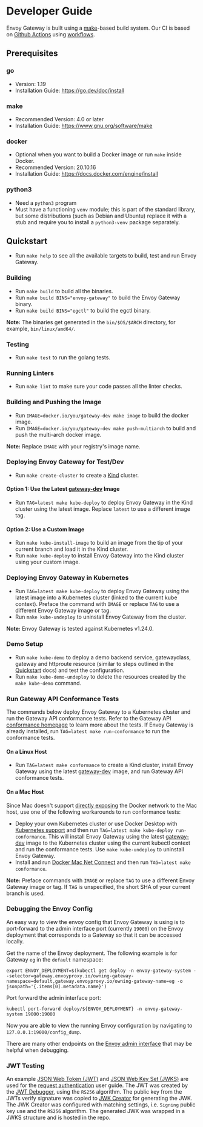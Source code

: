 # Developer Guide

Envoy Gateway is built using a [make][]-based build system. Our CI is based on [Github Actions][] using [workflows][].

## Prerequisites

### go

* Version: 1.19
* Installation Guide: https://go.dev/doc/install

### make

* Recommended Version: 4.0 or later
* Installation Guide: https://www.gnu.org/software/make

### docker

* Optional when you want to build a Docker image or run `make` inside Docker.
* Recommended Version: 20.10.16
* Installation Guide: https://docs.docker.com/engine/install

### python3

* Need a `python3` program
* Must have a functioning `venv` module; this is part of the standard
  library, but some distributions (such as Debian and Ubuntu) replace
  it with a stub and require you to install a `python3-venv` package
  separately.

## Quickstart

* Run `make help` to see all the available targets to build, test and run Envoy Gateway.

### Building

* Run `make build` to build all the binaries.
* Run `make build BINS="envoy-gateway"` to build the Envoy Gateway binary.
* Run `make build BINS="egctl"` to build the egctl binary.

__Note:__ The binaries get generated in the `bin/$OS/$ARCH` directory, for example, `bin/linux/amd64/`.

### Testing

* Run `make test` to run the golang tests.

### Running Linters

* Run `make lint` to make sure your code passes all the linter checks.

### Building and Pushing the Image

* Run `IMAGE=docker.io/you/gateway-dev make image` to build the docker image.
* Run `IMAGE=docker.io/you/gateway-dev make push-multiarch` to build and push the multi-arch docker image.

__Note:__  Replace `IMAGE` with your registry's image name.

### Deploying Envoy Gateway for Test/Dev

* Run `make create-cluster` to create a [Kind][] cluster.

#### Option 1: Use the Latest [gateway-dev][] Image

* Run `TAG=latest make kube-deploy` to deploy Envoy Gateway in the Kind cluster using the latest image. Replace `latest`
  to use a different image tag.

#### Option 2: Use a Custom Image

* Run `make kube-install-image` to build an image from the tip of your current branch and load it in the Kind cluster.
* Run `make kube-deploy` to install Envoy Gateway into the Kind cluster using your custom image.

### Deploying Envoy Gateway in Kubernetes

* Run `TAG=latest make kube-deploy` to deploy Envoy Gateway using the latest image into a Kubernetes cluster (linked to
  the current kube context). Preface the command with `IMAGE` or replace `TAG` to use a different Envoy Gateway image or
  tag.
* Run `make kube-undeploy` to uninstall Envoy Gateway from the cluster.

__Note:__ Envoy Gateway is tested against Kubernetes v1.24.0.

### Demo Setup

* Run `make kube-demo` to deploy a demo backend service, gatewayclass, gateway and httproute resource
(similar to steps outlined in the [Quickstart][] docs) and test the configuration.
* Run `make kube-demo-undeploy` to delete the resources created by the `make kube-demo` command.

### Run Gateway API Conformance Tests

The commands below deploy Envoy Gateway to a Kubernetes cluster and run the Gateway API conformance tests. Refer to the
Gateway API [conformance homepage][] to learn more about the tests. If Envoy Gateway is already installed, run
`TAG=latest make run-conformance` to run the conformance tests.

#### On a Linux Host

* Run `TAG=latest make conformance` to create a Kind cluster, install Envoy Gateway using the latest [gateway-dev][]
  image, and run Gateway API conformance tests.

#### On a Mac Host

Since Mac doesn't support [directly exposing][] the Docker network to the Mac host, use one of the following
workarounds to run conformance tests:

* Deploy your own Kubernetes cluster or use Docker Desktop with [Kubernetes support][] and then run
  `TAG=latest make kube-deploy run-conformance`. This will install Envoy Gateway using the latest [gateway-dev][] image
  to the Kubernetes cluster using the current kubectl context and run the conformance tests. Use `make kube-undeploy` to
  uninstall Envoy Gateway.
* Install and run [Docker Mac Net Connect][mac_connect] and then run `TAG=latest make conformance`.

__Note:__  Preface commands with `IMAGE` or replace `TAG` to use a different Envoy Gateway image or tag. If `TAG`
is unspecified, the short SHA of your current branch is used.

### Debugging the Envoy Config

An easy way to view the envoy config that Envoy Gateway is using is to port-forward to the admin interface port
(currently `19000`) on the Envoy deployment that corresponds to a Gateway so that it can be accessed locally.

Get the name of the Envoy deployment. The following example is for Gateway `eg` in the `default` namespace:

```shell
export ENVOY_DEPLOYMENT=$(kubectl get deploy -n envoy-gateway-system --selector=gateway.envoyproxy.io/owning-gateway-namespace=default,gateway.envoyproxy.io/owning-gateway-name=eg -o jsonpath='{.items[0].metadata.name}')
```

Port forward the admin interface port:

```shell
kubectl port-forward deploy/${ENVOY_DEPLOYMENT} -n envoy-gateway-system 19000:19000
```

Now you are able to view the running Envoy configuration by navigating to `127.0.0.1:19000/config_dump`.

There are many other endpoints on the [Envoy admin interface][] that may be helpful when debugging.

### JWT Testing

An example [JSON Web Token (JWT)][jwt] and [JSON Web Key Set (JWKS)][jwks] are used for the [request authentication][]
user guide. The JWT was created by the [JWT Debugger][], using the `RS256` algorithm. The public key from the JWTs
verify signature was copied to [JWK Creator][] for generating the JWK. The JWK Creator was configured with matching
settings, i.e. `Signing` public key use and the `RS256` algorithm. The generated JWK was wrapped in a JWKS structure
and is hosted in the repo.

[Quickstart]: https://github.com/envoyproxy/gateway/blob/main/docs/user/quickstart.md
[make]: https://www.gnu.org/software/make/
[Github Actions]: https://docs.github.com/en/actions
[workflows]: https://github.com/envoyproxy/gateway/tree/main/.github/workflows
[Kind]: https://kind.sigs.k8s.io/
[conformance homepage]: https://gateway-api.sigs.k8s.io/concepts/conformance/
[directly exposing]: https://kind.sigs.k8s.io/docs/user/loadbalancer/
[Kubernetes support]: https://docs.docker.com/desktop/kubernetes/
[gateway-dev]: https://hub.docker.com/r/envoyproxy/gateway-dev/tags
[mac_connect]: https://github.com/chipmk/docker-mac-net-connect
[Envoy admin interface]: https://www.envoyproxy.io/docs/envoy/latest/operations/admin#operations-admin-interface
[jwt]: https://tools.ietf.org/html/rfc7519
[jwks]: https://tools.ietf.org/html/rfc7517
[request authentication]: https://gateway.envoyproxy.io/latest/user/authn.html
[JWT Debugger]: https://jwt.io/
[JWK Creator]: https://russelldavies.github.io/jwk-creator/
